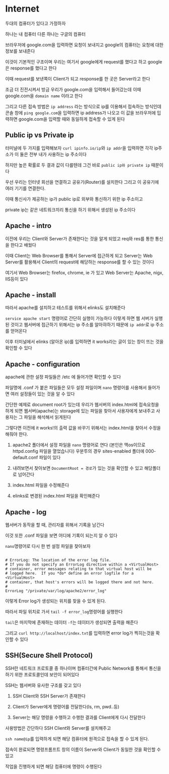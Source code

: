# Internet

두대의 컴퓨터가 있다고 가정하자

하나는 내 컴퓨터 다른 하나는 구글의 컴퓨터

브라우저에 google.com을 입력하면 요청이 보내지고 google의 컴퓨터는 요청에 대한 정보를 보내준다

이것이 기본적인 구조이며 우리는 여기서 google에게 request를 했다고 하고 google은 response를 했다고 한다

이때 request를 보낸쪽이 Client가 되고 response를 한 곳은 Server라고 한다

조금 더 진전시켜서 방금 우리가 google.com을 입력해서 들어갔는데 이때 google.com을 `domain name` 이라고 한다

그리고 다른 접속 방법은 `ip address` 라는 방식으로 ip를 이용해서 접속하는 방식인데 콘솔 창에 `ping google.com`을 입력하면 ip address가 나오고 이 값을 브라우저에 입력하면 google.com을 입력할 때와 동일하게 접속할 수 있게 된다

## Public ip vs Private ip

터미널에 두 가지를 입력해보자 `curl ipinfo.io/ip`와 `ip addr`을 입력하면 각각 ip주소가 이 둘은 전부 내가 사용하는 ip 주소이다

하지만 높은 확률로 두 결과 값이 다를텐데 그건 바로 `public ip와 private ip` 때문이다

우선 우리는 인터넷 회선을 연결하고 공유기(Router)를 설치한다 그리고 이 공유기에 여러 기기를 연결한다.

이때 통신사가 제공하는 ip가 public ip로 외부와 통신하기 위한 ip 주소이고

private ip는 같은 네트워크끼리 통신을 하기 위해서 생성된 ip 주소이다

## Apache - intro

이전에 우리는 Client와 Server가 존재한다는 것을 알게 되었고 req와 res를 통한 통신을 한다고 배웠다

이때 Client는 Web Browser를 통해서 Server에 접근하게 되고 Server는 Web Server를 활용해서 Client의 request에 해당하는 response를 할 수 있는 것이다

여기서 Web Browser는 firefox, chrome, ie 가 있고 Web Server는 Apache, nigx, IIS등이 있다

## Apache - install

따라서 apache를 설치하고 테스트를 위해서 elinks도 설치해준다

`service apache start` 명령어로 간단히 실행이 가능하다 이렇게 하면 웹 서버가 실행된 것이고 웹서버에 접근하기 위해서는 ip 주소를 알아햐하기 때문에 `ip addr`로 ip 주소를 얻어온다

이후 터미널에서 elinks (알아온 ip)를 입력하면 it works라는 글이 있는 창이 뜨는 것을 확인할 수 있다

## Apache - configuration

apache에 관한 설정 파일들은 /etc 에 들어가면 확인할 수 있다

파일명에 .conf 가 붙은 파일들은 모두 설정 파일이며 `nano` 명령어를 사용해서 들어가면 여러 설정들이 있는 것을 알 수 있다

간단한 예제로 document root가 있는데 우리가 웹서버의 index.html에 접속요청을 하게 되면 웹서버(apache)는 storage에 있는 파일을 찾아서 사용자에게 보내주고 사용자는 그 파일을 해석해서 읽게된다

그렇다면 이전에 it works!의 출력 값을 바꾸기 위해서는 index.html을 찾아서 수정을 해줘야 한다.

1. apache2 폴더에서 설정 파일을 `nano` 명령어로 연다 (본인은 맥os이므로 httpd.config 파일을 열었습니다) 우분투의 경우 sites-enabled 폴더에 000-default.conf 파일이 있다

2. 내려보면서 찾아보면 `DocumentRoot = 경로`가 있는 것을 확인할 수 있고 해당폴더로 넘어간다

3. index.html 파일을 수정해준다

4. elinks로 변경된 index.html 파일을 확인해준다

## Apache - log

웹서버가 동작을 할 때, 관리자를 위해서 기록을 남긴다

이것 또한 .conf 파일을 보면 어디에 기록이 되는지 알 수 있다

`nano`명령어로 다시 한 번 설정 파일을 찾아보자

```

# ErrorLog: The location of the error log file.
# If you do not specify an ErrorLog directive within a <VirtualHost>
# container, error messages relating to that virtual host will be
# logged here.  If you *do* define an error logfile for a <VirtualHost>
# container, that host's errors will be logged there and not here.
#
ErrorLog "/private/var/log/apache2/error_log"

```

이렇게 Error log가 생성되는 위치를 찾을 수 있게 된다.

따라서 파일 위치로 가서 `tail -f error_log`명령어를 실행한다

`tail`은 마지막에 존재하는 데이터 `-f`는 데이터가 생성되면 출력을 해준다

그리고 `curl http://localhost/index.txt`를 입력하면 error log가 찍히는것을 확인할 수 있다

## SSH(Secure Shell Protocol)

SSH란 네트워크 프로토콜 중 하나이며 컴퓨터간에 Public Network를 통해서 통신을 하기 위한 프로토콜인데 보안이 되어있다

SSH는 웹서버와 유사한 구조를 갖고 있다

1. SSH Client와 SSH Server가 존재한다

2. Client가 Server에게 명령어를 전달한다(ls, rm, pwd..등)

3. Server는 해당 명령을 수행하고 수행한 결과를 Client에게 다시 전달한다

사용방법은 간단하다 SSH Client와 Server를 설치해주고

`ssh name@ip`를 입력하게 되면 해당 컴퓨터에 원격으로 접속을 할 수 있게 된다.

접속이 완료되면 명령프롬프트 창의 이름이 Server와 Client가 동일한 것을 확인할 수 있고

작업을 진행하게 되면 해당 컴퓨터에 명령이 수행된다


